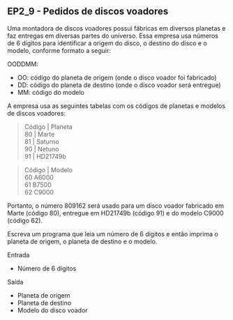 ## EP2_9 - Pedidos de discos voadores

Uma montadora de discos voadores possui fábricas em diversos planetas e faz entregas em diversas partes do universo. Essa empresa usa números de 6 dígitos para identificar a origem do disco, o destino do disco e o modelo, conforme formato a seguir:

OODDMM:
- OO: código do planeta de origem (onde o disco voador foi fabricado)
- DD: código do planeta de destino (onde o disco voador será entregue)
- MM: código do modelo

A empresa usa as seguintes tabelas com os códigos de planetas e modelos de discos voadores:

> Código | Planeta </br>
> 80 | Marte </br>
> 81 | Saturno </br>
> 90 | Netuno </br>
> 91 | HD21749b </br>

> Código | Modelo </br>
> 60	A6000 </br>
> 61	B7500 </br>
> 62	C9000 </br>

Portanto, o número 809162 será usado para um disco voador fabricado em Marte (código 80), entregue em HD21749b (código 91) e do modelo C9000 (código 62).

Escreva um programa que leia um número de 6 dígitos e então imprima o planeta de origem, o planeta de destino e o modelo.

Entrada
- Número de 6 dígitos

Saída
- Planeta de origem
- Planeta de destino
- Modelo do disco voador
